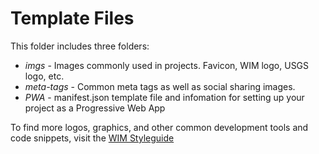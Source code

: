 # Template Files

This folder includes three folders: 
 * *imgs* - Images commonly used in projects. Favicon, WIM logo, USGS logo, etc.
 * *meta-tags* - Common meta tags as well as social sharing images.
* *PWA* - manifest.json template file and infomation for setting up your project as a Progressive Web App


To find more logos, graphics, and other common development tools and code snippets, visit the [WIM Styleguide](https://wim.usgs.gov/styleguide)